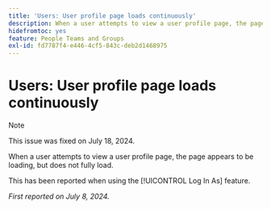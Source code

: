 ```yaml
---
title: 'Users: User profile page loads continuously'
description: When a user attempts to view a user profile page, the page appears to be loading, but does not fully load.
hidefromtoc: yes
feature: People Teams and Groups
exl-id: fd7787f4-e446-4cf5-843c-deb2d1468975
---
```

# Users: User profile page loads continuously

>[!NOTE]
>
>This issue was fixed on July 18, 2024.

When a user attempts to view a user profile page, the page appears to be loading, but does not fully load.

This has been reported when using the [!UICONTROL Log In As] feature.

_First reported on July 8, 2024._
